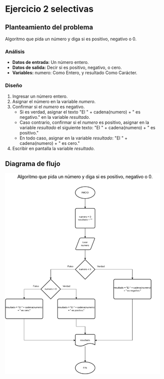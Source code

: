 # Ejercicio 2 selectivas

## Planteamiento del problema

Algoritmo que pida un número y diga si es positivo, negativo o 0.

### Análisis

- **Datos de entrada:** Un número entero.
- **Datos de salida:** Decir si es positivo, negativo, o cero.
- **Variables:** numero: Como Entero, y resultado Como Carácter.

### Diseño

1. Ingresar un número entero.
2. Asignar el número en la variable *numero*.
3. Confirmar si el *numero* es negativo.
    - Si es verdad, asignar el texto "El " + cadena(numero) + " es negativo." en la variable *resultado*.
    - Caso contrario, confirmar si el *numero* es positivo, asignar en la variable *resultado* el siguiente texto: "El " + cadena(numero) + " es positivo."
    - En todo caso, asignar en la variable *resultado*: "El " + cadena(numero) + " es cero."
4. Escribir en pantalla la variable *resultado*.

## Diagrama de flujo

![DFD del ejercicio 2 selectivas](./Ejercicio2DFD.png)
